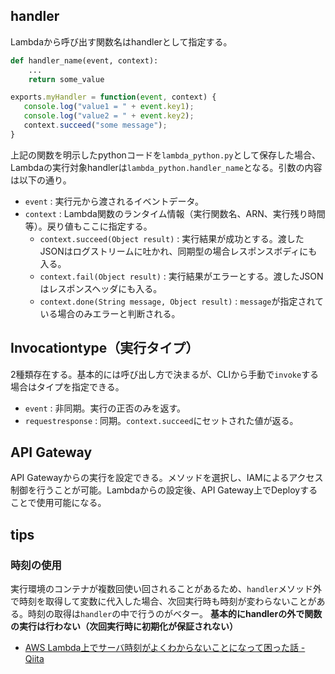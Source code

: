 handler
----

Lambdaから呼び出す関数名はhandlerとして指定する。

```python
def handler_name(event, context): 
    ...
    return some_value
```

```js
exports.myHandler = function(event, context) {
   console.log("value1 = " + event.key1);
   console.log("value2 = " + event.key2);  
   context.succeed("some message");  
}
```

上記の関数を明示したpythonコードを`lambda_python.py`として保存した場合、Lambdaの実行対象handlerは`lambda_python.handler_name`となる。引数の内容は以下の通り。

* `event` : 実行元から渡されるイベントデータ。
* `context` : Lambda関数のランタイム情報（実行関数名、ARN、実行残り時間等）。戻り値もここに指定する。
  * `context.succeed(Object result)` : 実行結果が成功とする。渡したJSONはログストリームに吐かれ、同期型の場合レスポンスボディにも入る。
  * `context.fail(Object result)` : 実行結果がエラーとする。渡したJSONはレスポンスヘッダにも入る。
  * `context.done(String message, Object result)` : `message`が指定されている場合のみエラーと判断される。

Invocationtype（実行タイプ）
----

2種類存在する。基本的には呼び出し方で決まるが、CLIから手動で`invoke`する場合はタイプを指定できる。

* `event` : 非同期。実行の正否のみを返す。
* `requestresponse` : 同期。`context.succeed`にセットされた値が返る。

API Gateway
----

API Gatewayからの実行を設定できる。メソッドを選択し、IAMによるアクセス制御を行うことが可能。Lambdaからの設定後、API Gateway上でDeployすることで使用可能になる。

tips
----

### 時刻の使用

実行環境のコンテナが複数回使い回されることがあるため、`handler`メソッド外で時刻を取得して変数に代入した場合、次回実行時も時刻が変わらないことがある。時刻の取得は`handler`の中で行うのがベター。 **基本的にhandlerの外で関数の実行は行わない（次回実行時に初期化が保証されない）**

* [AWS Lambda上でサーバ時刻がよくわからないことになって困った話 - Qiita](http://qiita.com/yutaro1985/items/a24b572624281ebaa0dd)
